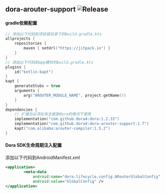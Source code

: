 dora-arouter-support
![Release](https://jitpack.io/v/dora4/dora-arouter-support.svg)
--------------------------------

#### gradle依赖配置

```kotlin
// 添加以下代码到项目根目录下的build.gradle.kts
allprojects {
    repositories {
        maven { setUrl("https://jitpack.io") }
    }
}
// 添加以下代码到app模块的build.gradle.kts
plugins {
    id("kotlin-kapt")
}
kapt {
    generateStubs = true
    arguments {
        arg("AROUTER_MODULE_NAME", project.getName())
    }
}
dependencies {
    // 扩展包必须在有主框架dora的情况下使用
    implementation("com.github.dora4:dora:1.2.33")
    implementation("com.github.dora4:dora-arouter-support:1.7")
    kapt("com.alibaba:arouter-compiler:1.5.2")
}
```
#### Dora SDK生命周期注入配置
添加以下代码到AndroidManifest.xml
```xml
<application>
        <meta-data
            android:name="dora.lifecycle.config.ARouterGlobalConfig"
            android:value="GlobalConfig" />
</application>
```
